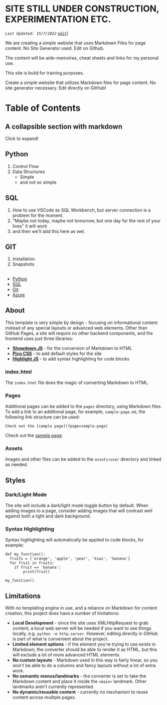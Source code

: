 # SITE STILL UNDER CONSTRUCTION, EXPERIMENTATION ETC. 

_`Last Updated: 15/7/2022`_ [`edit`](https://github.com/DeOfficiis/DeOfficiis.github.io/blob/main/README.md))

We are creating a simple website that uses Markdown Files for page content.  No Site Generator used.  Edit on Github.

The content will be aide-memoires, cheat sheets and links for my personal use. 

This site is build for training purposes.  

Create a simple website that utilizes Markdown files for page content. No site generator necessary. Edit directly on GitHub! 

# Table of Contents

## A collapsible section with markdown


  <summary>Click to expand!</summary>
  
  ## Python
  1. Control Flow
  2. Data Structures
     * Simple 
     * and not so simple
  ## SQL
  1. How to use VSCode as SQL Workbench, but server connection is a problem for the moment.
  2. "Maybe not today, maybe not tomorrow, but one day for the rest of your lives" it will work
  3. and then we'll add this here as wel.
  ## GIT 
  1. Installation
  2. Snapshots
  
  ## 


- [Python](#getting-started)
- [SQL](#file-structure)
- [Git](#styles)
- [Azure](#limitations)

## About

This template is very simple by design - focusing on informational content instead of any special layouts or advanced web elements. Other than GitHub Pages, a site will require no other backend components, and the frontend uses just three libraries:

- **[Showdown JS](http://showdownjs.com/)** - for the conversion of Markdown to HTML
- **[Pico CSS](https://picocss.com/)** - to add default styles for the site
- **[Highlight JS](https://highlightjs.org/)** - to add syntax highlighting for code blocks


### index.html

The `index.html` file does the magic of converting Markdown to HTML. 


### Pages

Additional pages can be added to the `pages` directory, using Markdown files. To add a link to an additional page, for example, `sample-page.md`, the following link structure can be used: 

```
Check out the [sample page](?page=sample-page)
```

Check out the [sample page](?page=sample-page).

### Assets

Images and other files can be added to the `assets/user` directory and linked as needed. 

## Styles

### Dark/Light Mode

The site will include a dark/light mode toggle button by default. When adding images to a page, consider adding images that will contrast well against both a light and dark background.

### Syntax Highlighting

Syntax highlighting will automatically be applied to code blocks, for example:

```
def my_function():
  fruits = ['orange', 'apple', 'pear', 'kiwi', 'banana']
  for fruit in fruits:
    if fruit == 'banana':
        print(fruit)

my_function()
```

## Limitations

With no templating engine in use, and a reliance on Markdown for content creation, this project does have a number of limitations:

- **Local Development** - since the site uses XMLHttpRequest to grab content, a local web server will be needed if you want to see things locally, e.g. `python -m http.server`. However, editing directly in GitHub is part of what is convenient about the project.
- **Limited element options** - if the element you're trying to use exists in Markdown, the converter should be able to render it as HTML, but this will exclude a lot of more advanced HTML elements.  
- **No custom layouts** - Markdown used in this way is fairly linear, so you won't be able to do a columns and fancy layouts without a lot of extra work.
- **No semantic menus/landmarks** - the converter is set to take the Markdown content and place it inside the `<main>` landmark. Other landmarks aren't currently represented. 
- **No dynamic/reusable content** - currently no mechanism to reuse content across mulitple pages.

